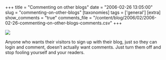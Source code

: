 +++
title = "Commenting on other blogs"
date = "2006-02-26 13:05:00"
slug = "commenting-on-other-blogs"
[taxonomies]
tags = ['general']
[extra]
show_comments = "true"
comments_file = "/content/blog/2006/02/2006-02-26-commenting-on-other-blogs-comments.csv"
+++

[![](http://static.flickr.com/41/104613914_ba3c398059_o.png)](http://www.flickr.com/photos/pip/104613914/ "leave a reply, by pip")

Anyone who wants their visitors to sign up with their blog, just so they can login and comment, doesn’t actually want comments. Just turn them off and stop fooling yourself and your readers.
